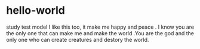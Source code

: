 # hello-world
study test model
I like this too, it make me happy and peace . I know you are the only one that can make me and make the world .You are the god and the only one who can create creatures and destory the world. 
